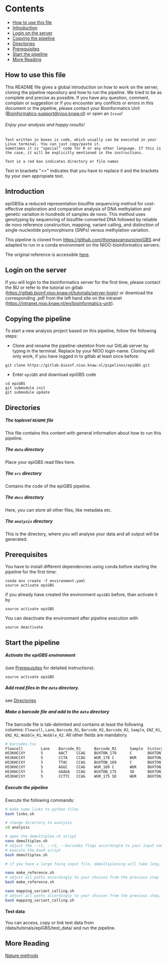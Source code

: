 Contents
========

* [How to use this file](#how-to-use-this-file)
* [Introduction](#introduction)
* [Login on the server](#login-on-the-server)
* [Copying the pipeline](#copying-the-pipeline)
* [Directories](#directories)
* [Prerequisites](#prerequisites)
* [Start the pipeline](#start-the-pipeline)
* [More Reading](#more-reading)


How to use this file
---------------------

This README file gives a global introduction on how to work on the server, cloning the pipeline repository and how to run the pipeline. We tried to be as complete and precise as possible.
If you have any question, comment, complain or suggestion or if you encounter any conflicts or errors in this document or the pipeline, please contact your Bioinformatics Unit (Bioinformatics-support@nioo.knaw.nl) or open an `Issue`!

###### Enjoy your analysis and happy results!

```
Text written in boxes is code, which usually can be executed in your Linux terminal. You can just copy/paste it.
Sometimes it is "special" code for R or any other language. If this is the case, it will be explicitly mentioned in the instructions.
```

`Text in a red box indicates directory or file names`

Text in brackets "<>" indicates that you have to replace it and the brackets by your own appropiate text.

Introduction
------------

epiGBSia a reduced representation bisulfite sequencing method for cost-effective exploration and comparative analysis of DNA methylation and genetic variation in hundreds of samples de novo. This method uses genotyping by sequencing of bisulfite-converted DNA followed by reliable de novo reference construction, mapping, variant calling, and distinction of single-nucleotide polymorphisms (SNPs) versus methylation variation.

This pipeline is cloned from https://github.com/thomasvangurp/epiGBS and adapted to run in a conda environment on the NIOO-bioinformatics servers.

The original reference is accessible [here](https://www.nature.com/articles/nmeth.3763).


Login on the server
------------------

If you will login to the bioinformatics server for the first time, please contact the BU or refer to the tutorial on gitlab (https://gitlab.bioinf.nioo.knaw.nl/tutorials/server-login) or download the corresponding .pdf from the left hand site on the intranet (https://intranet.nioo.knaw.nl/en/bioinformatics-unit).

Copying the pipeline
------------------

To start a new analysis project based on this pipeline, follow the following steps:

- Clone and rename the pipeline-skeleton from our GitLab server by typing in the terminal. Replace <name> by your NIOO login-name. Cloning will only work, if you have logged in to gitlab at least once before:

```
git clone https://gitlab.bioinf.nioo.knaw.nl/pipelines/epiGBS.git
```

- Enter `epiGBS` and download epiGBS code

```
cd epiGBS
git submodule init
git submodule update
```

Directories
--------------------------

##### The toplevel `README` file

This file contains this content with general information about how to run this pipeline.

##### The `data` directory

Place your epiGBS read files here.

##### The `src` directory

Contains the code of the epiGBS pipeline.

##### The `docs` directory

Here, you can store all other files, like metadata etc.

##### The `analysis` directory

This is the directory, where you will analyse your data and all output will be generated.

Prerequisites
------------------

You have to install different dependencies using conda before starting the pipeline for the first time:

```
conda env create -f environment.yaml
source activate epiGBS
```

if you already have created the environment `epiGBS` before, than activate it by

```
source activate epiGBS
```

You can deactivate the environment after pipeline execution with

```
source deactivate
```

Start the pipeline
------------------

##### Activate the epiGBS environment

(see [Prerequisites](#prerequisites) for detailed instructions).
```
source activate epiGBS
```

##### Add read files in the `data` directory.

see [Directories](#directories)

##### Make a barcode file and add to the `data` directory

The barcode file is tab-delimited and contains at least the following columns: `Flowcell`, `Lane`, `Barcode_R1`, `Barcode_R2`, `Barcode_R2`, `Sample`, `ENZ_R1`, `ENZ_R2`, `Wobble_R1`, `Wobble_R2`. All other fields are mandatory.

```bash
# barcodes.tsv
Flowcell        Lane    Barcode_R1      Barcode_R2      Sample  history Country PlateName       Row     Column  ENZ_R1  ENZ_R2  Wobble_R1       Wobble_R2       Species
H53KHCCXY       5       AACT    CCAG    BUXTON_178      C       BUXTON  BUXTON_WUR_AseI_NsiI_final_run1 1       2       AseI    NsiI    3       3       Scabiosa columbaria
H53KHCCXY       5       CCTA    CCAG    WUR_178 C       WUR     BUXTON_WUR_AseI_NsiI_final_run1 2       2       AseI    NsiI    3       3       Scabiosa columbaria
H53KHCCXY       5       TTAC    CCAG    BUXTON_169      C       BUXTON  BUXTON_WUR_AseI_NsiI_final_run1 3       2       AseI    NsiI    3       3       Scabiosa columbaria
H53KHCCXY       5       AGGC    CCAG    WUR_169 C       WUR     BUXTON_WUR_AseI_NsiI_final_run1 4       2       AseI    NsiI    3       3       Scabiosa columbaria
H53KHCCXY       5       GAAGA   CCAG    BUXTON_175      SD      BUXTON  BUXTON_WUR_AseI_NsiI_final_run1 5       2       AseI    NsiI    3       3       Scabiosa columbaria
H53KHCCXY       5       CCTTC   CCAG    WUR_175 SD      WUR     BUXTON_WUR_AseI_NsiI_final_run1 6       2       AseI    NsiI    3       3       Scabiosa columbaria
```

##### Execute the pipeline

Execute the following commands:

```bash
# make some links to python files
bash links.sh

# change directory to analysis
cd analysis

# open the demultiplex.sh script
nano demultiplex.sh
# adjust the --r1, --r2, --barcodes flags accordingle to your input names. Choose a name for --output_dir. Close nano with Ctrl+x
# execute the bash script
bash demultiplex.sh

# if you have a large fastq input file, demultiplexing will take long. Use the Snakefile instead.

nano make_reference.sh
# adjust all paths accordingly to your choices from the previous step
bash make_reference.sh

nano mapping_variant_calling.sh
# adjust all paths accordingly to your choices from the previous step, except path to --tmpdir
bash mapping_variant_calling.sh
```

#### Test data

You can access, copy or link test data from /data/tutorials/epiGBS/test_data/ and run the pipeline.

More Reading
------------------

[Nature methods](https://www.nature.com/articles/nmeth.3763)
